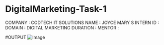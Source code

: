 # DigitalMarketing-Task-1
COMPANY : CODTECH IT SOLUTIONS
NAME : JOYCE MARY S
INTERN ID : 
DOMAIN : DIGITAL MARKETING
DURATION :
MENTOR :

#OUTPUT
![Image](https://github.com/user-attachments/assets/bf37d5ca-98ee-4a7e-9453-e989273f2daf)
